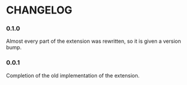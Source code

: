 # CHANGELOG

### 0.1.0 

Almost every part of the extension was rewritten, so it is given a version bump.

### 0.0.1

Completion of the old implementation of the extension. 
